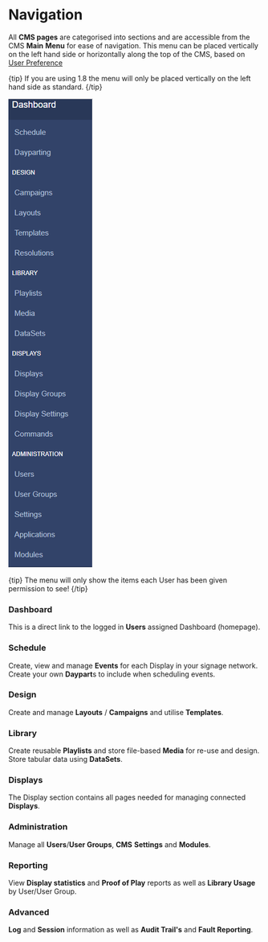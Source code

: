 <!--toc=tour-->

# Navigation

All **CMS pages** are categorised into sections and are accessible from the CMS **Main** **Menu** for ease of navigation. This menu can be placed vertically on the left hand side or horizontally along the top of the CMS, based on [User Preference](tour_user_profile.html#preferences)

{tip}
If you are using 1.8 the menu will only be placed vertically on the left hand side as standard.
{/tip}



![CMS Main Menu](img/tour_cms_menu.png)

{tip}
The menu will only show the items each User has been given permission to see!
{/tip}

### Dashboard

This is a direct link to the logged in **Users** assigned Dashboard (homepage). 

### Schedule

Create, view and manage **Events** for each Display in your signage network. Create your own **Daypart**s to include when scheduling events.

### Design

Create and manage **Layouts** / **Campaigns** and utilise **Templates**.

### Library

Create reusable **Playlists** and store file-based **Media** for re-use and design. Store tabular data using **DataSets**.

### Displays

The Display section contains all pages needed for managing connected **Displays**.

### Administration

Manage all **Users**/**User Groups**, **CMS** **Settings** and **Modules**.

### Reporting

View **Display statistics** and **Proof of Play** reports as well as **Library Usage** by User/User Group.

### Advanced

**Log** and **Session** information as well as **Audit Trail's** and **Fault Reporting**.


